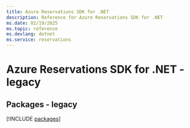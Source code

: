 ```yaml
---
title: Azure Reservations SDK for .NET
description: Reference for Azure Reservations SDK for .NET
ms.date: 02/19/2025
ms.topic: reference
ms.devlang: dotnet
ms.service: reservations
---
```

# Azure Reservations SDK for .NET - legacy
## Packages - legacy
[!INCLUDE [packages](reservations-index.md)]